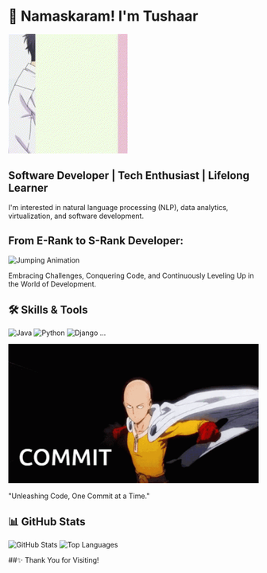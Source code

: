   # 🙏 Namaskaram! I'm Tushaar
  ![Wotakai Animation](./wotakai2.gif)
## Software Developer | Tech Enthusiast | Lifelong Learner
I'm interested in natural language processing (NLP), data analytics, virtualization, and software development.


  ## **From E-Rank to S-Rank Developer:**
  ![Jumping Animation](./sung-jin-woo-jing-woo.gif)

  Embracing Challenges, Conquering Code, and Continuously Leveling Up in the World of Development.
  
  ## 🛠 **Skills & Tools**
  ![Java](https://img.shields.io/badge/Java-%23ED8B00.svg?style=for-the-badge&logo=java&logoColor=white)
  ![Python](https://img.shields.io/badge/Python-3776AB?style=for-the-badge&logo=python&logoColor=white)
  ![Django](https://img.shields.io/badge/Django-092E20?style=for-the-badge&logo=django&logoColor=white)
  ...




  
  ![Commit Animation](./OPM.gif)
  
  "Unleashing Code, One Commit at a Time."


  ## 📊 **GitHub Stats**
  ![GitHub Stats](https://github-readme-stats.vercel.app/api?username=yourusername&show_icons=true&theme=radical)
  ![Top Languages](https://github-readme-stats.vercel.app/api/top-langs/?username=yourusername&layout=compact&theme=radical)
  
  ##✨ Thank You for Visiting!


</div>
